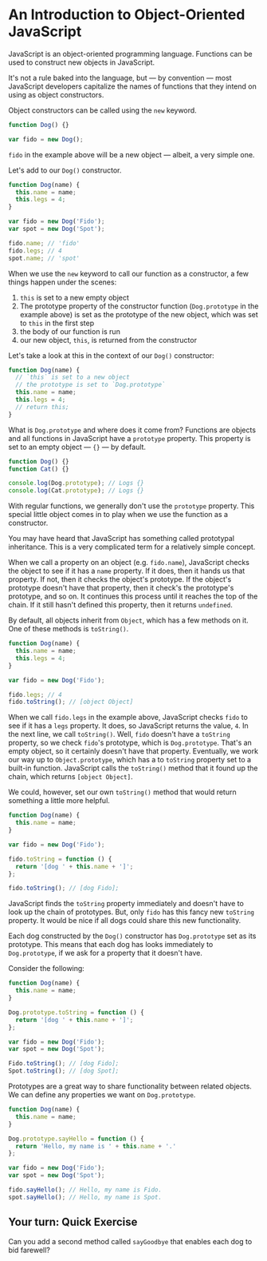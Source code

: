 # An Introduction to Object-Oriented JavaScript

JavaScript is an object-oriented programming language. Functions can be used to construct new objects in JavaScript.

It's not a rule baked into the language, but — by convention — most JavaScript developers capitalize the names of functions that they intend on using as object constructors.

Object constructors can be called using the `new` keyword.

```js
function Dog() {}

var fido = new Dog();
```

`fido` in the example above will be a new object — albeit, a very simple one.

Let's add to our `Dog()` constructor.

```js
function Dog(name) {
  this.name = name;
  this.legs = 4;
}

var fido = new Dog('Fido');
var spot = new Dog('Spot');

fido.name; // 'fido'
fido.legs; // 4
spot.name; // 'spot'
```

When we use the `new` keyword to call our function as a constructor, a few things happen under the scenes:

1. `this` is set to a new empty object
2. The prototype property of the constructor function (`Dog.prototype` in the example above) is set as the prototype of the new object, which was set to `this` in the first step
3. the body of our function is run
4. our new object, `this`, is returned from the constructor

Let's take a look at this in the context of our `Dog()` constructor:

```js
function Dog(name) {
  // `this` is set to a new object
  // the prototype is set to `Dog.prototype`
  this.name = name;
  this.legs = 4;
  // return this;
}
```

What is `Dog.prototype` and where does it come from? Functions are objects and all functions in JavaScript have a `prototype` property. This property is set to an empty object — `{}` — by default.

```js
function Dog() {}
function Cat() {}

console.log(Dog.prototype); // Logs {}
console.log(Cat.prototype); // Logs {}
```

With regular functions, we generally don't use the `prototype` property. This special little object comes in to play when we use the function as a constructor.

You may have heard that JavaScript has something called prototypal inheritance. This is a very complicated term for a relatively simple concept.

When we call a property on an object (e.g. `fido.name`), JavaScript checks the object to see if it has a `name` property. If it does, then it hands us that property. If not, then it checks the object's prototype. If the object's prototype doesn't have that property, then it check's the prototype's prototype, and so on. It continues this process until it reaches the top of the chain. If it still hasn't defined this property, then it returns `undefined`.

By default, all objects inherit from `Object`, which has a few methods on it. One of these methods is `toString()`.

```js
function Dog(name) {
  this.name = name;
  this.legs = 4;
}

var fido = new Dog('Fido');

fido.legs; // 4
fido.toString(); // [object Object]
```

When we call `fido.legs` in the example above, JavaScript checks `fido` to see if it has a `legs` property. It does, so JavaScript returns the value, `4`. In the next line, we call `toString()`. Well, `fido` doesn't have a `toString` property, so we check `fido`'s prototype, which is `Dog.prototype`. That's an empty object, so it certainly doesn't have that property. Eventually, we work our way up to `Object.prototype`, which has a to `toString` property set to a built-in function. JavaScript calls the `toString()` method that it found up the chain, which returns `[object Object]`.

We could, however, set our own `toString()` method that would return something a little more helpful.

```js
function Dog(name) {
  this.name = name;
}

var fido = new Dog('Fido');

fido.toString = function () {
  return '[dog ' + this.name + ']';
};

fido.toString(); // [dog Fido];
```

JavaScript finds the `toString` property immediately and doesn't have to look up the chain of prototypes. But, only `fido` has this fancy new `toString` property. It would be nice if all dogs could share this new functionality.

Each dog constructed by the `Dog()` constructor has `Dog.prototype` set as its prototype. This means that each dog has looks immediately to `Dog.prototype`, if we ask for a property that it doesn't have.

Consider the following:

```js
function Dog(name) {
  this.name = name;
}

Dog.prototype.toString = function () {
  return '[dog ' + this.name + ']';
};

var fido = new Dog('Fido');
var spot = new Dog('Spot');

Fido.toString(); // [dog Fido];
Spot.toString(); // [dog Spot];
```

Prototypes are a great way to share functionality between related objects. We can define any properties we want on `Dog.prototype`.

```js
function Dog(name) {
  this.name = name;
}

Dog.prototype.sayHello = function () {
  return 'Hello, my name is ' + this.name + '.'
};

var fido = new Dog('Fido');
var spot = new Dog('Spot');

fido.sayHello(); // Hello, my name is Fido.
spot.sayHello(); // Hello, my name is Spot.
```

## Your turn: Quick Exercise

Can you add a second method called `sayGoodbye` that enables each dog to bid farewell?
